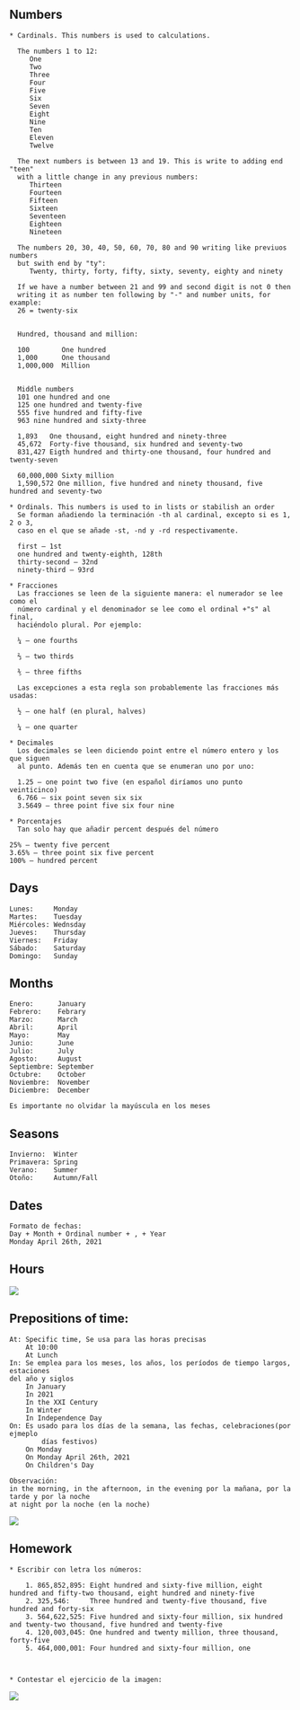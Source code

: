 ## Numbers

    * Cardinals. This numbers is used to calculations.
     
      The numbers 1 to 12:
         One
         Two
         Three
         Four
         Five
         Six
         Seven
         Eight
         Nine
         Ten
         Eleven
         Twelve
     
      The next numbers is between 13 and 19. This is write to adding end "teen"
      with a little change in any previous numbers:
         Thirteen
         Fourteen
         Fifteen
         Sixteen
         Seventeen
         Eighteen
         Nineteen
      
      The numbers 20, 30, 40, 50, 60, 70, 80 and 90 writing like previuos numbers
      but swith end by "ty":
         Twenty, thirty, forty, fifty, sixty, seventy, eighty and ninety
     
      If we have a number between 21 and 99 and second digit is not 0 then
      writing it as number ten following by "-" and number units, for example:
      26 = twenty-six


      Hundred, thousand and million:

      100        One hundred
      1,000      One thousand
      1,000,000  Million


      Middle numbers
      101 one hundred and one
      125 one hundred and twenty-five
      555 five hundred and fifty-five
      963 nine hundred and sixty-three 

      1,893   One thousand, eight hundred and ninety-three
      45,672  Forty-five thousand, six hundred and seventy-two
      831,427 Eigth hundred and thirty-one thousand, four hundred and twenty-seven

      60,000,000 Sixty million
      1,590,572 One million, five hundred and ninety thousand, five hundred and seventy-two

    * Ordinals. This numbers is used to in lists or stabilish an order
      Se forman añadiendo la terminación -th al cardinal, excepto si es 1, 2 o 3,
      caso en el que se añade -st, -nd y -rd respectivamente.

      first – 1st
      one hundred and twenty-eighth, 128th
      thirty-second – 32nd
      ninety-third – 93rd

    * Fracciones
      Las fracciones se leen de la siguiente manera: el numerador se lee como el 
      número cardinal y el denominador se lee como el ordinal +"s" al final, 
      haciéndolo plural. Por ejemplo:

      ¼ – one fourths

      ⅔ – two thirds

      ⅗ – three fifths

      Las excepciones a esta regla son probablemente las fracciones más usadas:

      ½ – one half (en plural, halves)

      ¼ – one quarter

    * Decimales
      Los decimales se leen diciendo point entre el número entero y los que siguen
      al punto. Además ten en cuenta que se enumeran uno por uno:

      1.25 – one point two five (en español diríamos uno punto veinticinco)
      6.766 – six point seven six six
      3.5649 – three point five six four nine

    * Porcentajes
      Tan solo hay que añadir percent después del número

    25% – twenty five percent
    3.65% – three point six five percent
    100% – hundred percent

## Days

    Lunes:     Monday
    Martes:    Tuesday
    Miércoles: Wednsday    
    Jueves:    Thursday
    Viernes:   Friday
    Sábado:    Saturday
    Domingo:   Sunday

## Months
    Enero:      January
    Febrero:    Febrary
    Marzo:      March
    Abril:      April
    Mayo:       May
    Junio:      June
    Julio:      July
    Agosto:     August
    Septiembre: September
    Octubre:    October
    Noviembre:  November
    Diciembre:  December

    Es importante no olvidar la mayúscula en los meses

## Seasons

    Invierno:  Winter
    Primavera: Spring
    Verano:    Summer
    Otoño:     Autumn/Fall

## Dates
    Formato de fechas:
    Day + Month + Ordinal number + , + Year
    Monday April 26th, 2021


## Hours

![](imagenes/horas.png)


## Prepositions of time:
    At: Specific time, Se usa para las horas precisas
        At 10:00
        At Lunch
    In: Se emplea para los meses, los años, los períodos de tiempo largos, estaciones
    del año y siglos
        In January
        In 2021
        In the XXI Century
        In Winter
        In Independence Day
    On: Es usado para los días de la semana, las fechas, celebraciones(por ejmeplo 
            días festivos)
        On Monday
        On Monday April 26th, 2021
        On Children's Day 

    Observación:
    in the morning, in the afternoon, in the evening por la mañana, por la tarde y por la noche
    at night por la noche (en la noche)


![](imagenes/prepositionsTime.jpg)


## Homework

    * Escribir con letra los números:

        1. 865,852,895: Eight hundred and sixty-five million, eight hundred and fifty-two thousand, eight hundred and ninety-five
        2. 325,546:     Three hundred and twenty-five thousand, five hundred and forty-six
        3. 564,622,525: Five hundred and sixty-four million, six hundred and twenty-two thousand, five hundred and twenty-five
        4. 120,003,045: One hundred and twenty million, three thousand, forty-five
        5. 464,000,001: Four hundred and sixty-four million, one



    * Contestar el ejercicio de la imagen:

   ![](imagenes/prepositionsTime-HW.jpg)

